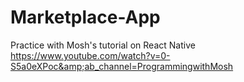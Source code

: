 # Marketplace-App
Practice with Mosh's tutorial on React Native https://www.youtube.com/watch?v=0-S5a0eXPoc&amp;ab_channel=ProgrammingwithMosh

